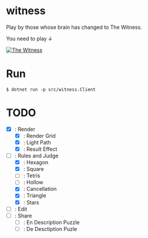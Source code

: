 # witness
Play by those whose brain has changed to The Witness.

You need to play ↓

<a href="https://store.steampowered.com/widget/210970/"><img src="https://steamcdn-a.akamaihd.net/steam/apps/210970/capsule_184x69.jpg?t=1515716902" alt="The Witness" title="The Witness"></a>

# Run

```
$ dotnet run -p src/witness.Client
```

# TODO

- [x] : Render
  - [x] : Render Grid
  - [x] : Light Path
  - [x] : Result Effect

- [ ] : Rules and Judge
  - [x] : Hexagon
  - [x] : Square
  - [ ] : Tetris
  - [ ] : Hollow
  - [x] : Cancellation
  - [x] : Triangle
  - [x] : Stars

- [ ] : Edit
- [ ] : Share
  - [ ] : En Description Puzzle
  - [ ] : De Desctiption Puzle
